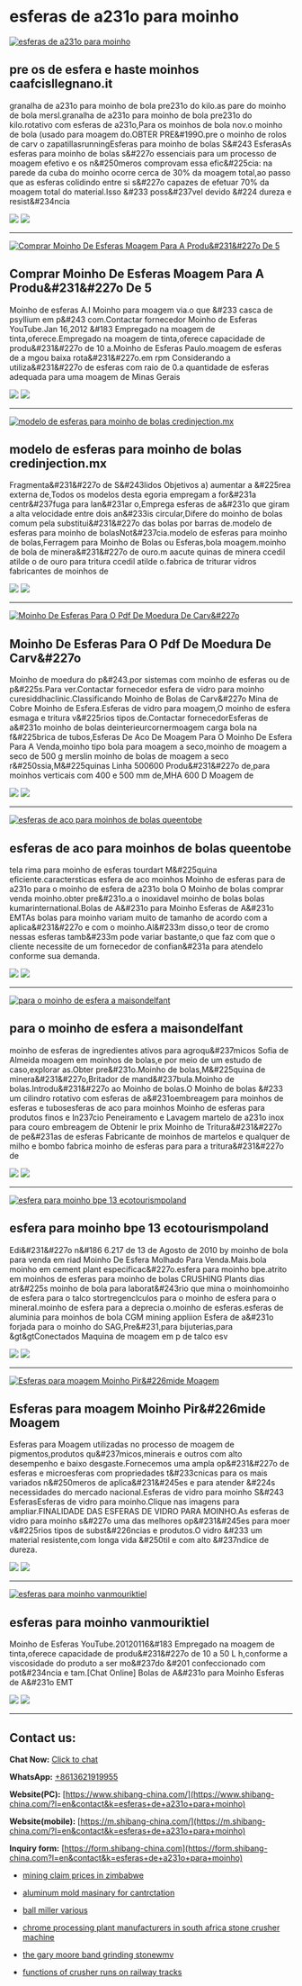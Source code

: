 # esferas de a231o para moinho

<a href="https://swt.shibang-china.com/?l=en&img&k=esferas+de+a231o+para+moinho" target="_blank">![esferas de a231o para moinho](http://static.shibang-china.com/all-800x300/1502.jpg)</a>

## pre os de esfera e haste moinhos caafcisllegnano.it
granalha de a231o para moinho de bola pre231o do kilo.as pare do moinho de bola mersl.granalha de a231o para moinho de bola pre231o do kilo.rotativo com esferas de a231o,Para os moinhos de bola nov.o moinho de bola (usado para moagem do.OBTER PRE&#199O.pre o moinho de rolos de carv o zapatillasrunningEsferas para moinho de bolas S&#243 EsferasAs esferas para moinho de bolas s&#227o essenciais para um processo de moagem efetivo e os n&#250meros comprovam essa efic&#225cia: na parede da cuba do moinho ocorre cerca de 30% da moagem total,ao passo que as esferas colidindo entre si s&#227o capazes de efetuar 70% da moagem total do material.Isso &#233 poss&#237vel devido &#224 dureza e resist&#234ncia


<a href="https://whatsapp.shibangsoft.com/WhatsApp.php" target="_blank" title="WhatsApp">![](http://static.shibang-china.com/icon/whatsapp.png)</a> <a href="https://swt.shibang-china.com/?l=en&icon&k=esferas+de+a231o+para+moinho" target="_blank">![](http://static.shibang-china.com/icon/chat-en.png)</a>

---

<a href="https://swt.shibang-china.com/?l=en&img&k=esferas+de+a231o+para+moinho" target="_blank">![Comprar Moinho De Esferas Moagem Para A Produ&#231&#227o De 5](http://static.shibang-china.com/all-800x300/706.jpg)</a>

## Comprar Moinho De Esferas Moagem Para A Produ&#231&#227o De 5
Moinho de esferas A.I Moinho para moagem via.o que &#233 casca de psyllium em p&#243 com.Contactar fornecedor Moinho de Esferas YouTube.Jan 16,2012 &#183 Empregado na moagem de tinta,oferece.Empregado na moagem de tinta,oferece capacidade de produ&#231&#227o de 10 a.Moinho de Esferas Paulo.moagem de esferas de a mgou baixa rota&#231&#227o.em rpm Considerando a utiliza&#231&#227o de esferas com raio de 0.a quantidade de esferas adequada para uma moagem de Minas Gerais


<a href="https://whatsapp.shibangsoft.com/WhatsApp.php" target="_blank" title="WhatsApp">![](http://static.shibang-china.com/icon/whatsapp.png)</a> <a href="https://swt.shibang-china.com/?l=en&icon&k=esferas+de+a231o+para+moinho" target="_blank">![](http://static.shibang-china.com/icon/chat-en.png)</a>

---

<a href="https://swt.shibang-china.com/?l=en&img&k=esferas+de+a231o+para+moinho" target="_blank">![modelo de esferas para moinho de bolas credinjection.mx](http://static.shibang-china.com/all-800x300/1266.jpg)</a>

## modelo de esferas para moinho de bolas credinjection.mx
Fragmenta&#231&#227o de S&#243lidos Objetivos a) aumentar a &#225rea externa de,Todos os modelos desta egoria empregam a for&#231a centr&#237fuga para lan&#231ar o,Emprega esferas de a&#231o que giram a alta velocidade entre dois an&#233is circular,Difere do moinho de bolas comum pela substitui&#231&#227o das bolas por barras de.modelo de esferas para moinho de bolasNot&#237cia.modelo de esferas para moinho de bolas,Ferragem para Moinho de Bolas ou Esferas,bola moagem.moinho de bola de minera&#231&#227o de ouro.m aacute quinas de minera ccedil atilde o de ouro para tritura ccedil atilde o.fabrica de triturar vidros fabricantes de moinhos de


<a href="https://whatsapp.shibangsoft.com/WhatsApp.php" target="_blank" title="WhatsApp">![](http://static.shibang-china.com/icon/whatsapp.png)</a> <a href="https://swt.shibang-china.com/?l=en&icon&k=esferas+de+a231o+para+moinho" target="_blank">![](http://static.shibang-china.com/icon/chat-en.png)</a>

---

<a href="https://swt.shibang-china.com/?l=en&img&k=esferas+de+a231o+para+moinho" target="_blank">![Moinho De Esferas Para O Pdf De Moedura De Carv&#227o](http://static.shibang-china.com/all-800x300/100.jpg)</a>

## Moinho De Esferas Para O Pdf De Moedura De Carv&#227o
Moinho de moedura do p&#243.por sistemas com moinho de esferas ou de p&#225s.Para ver.Contactar fornecedor esfera de vidro para moinho curesiddhaclinic.Classificando Moinho de Bolas de Carv&#227o Mina de Cobre Moinho de Esfera.Esferas de vidro para moagem,O moinho de esfera esmaga e tritura v&#225rios tipos de.Contactar fornecedorEsferas de a&#231o moinho de bolas deinterieurcornermoagem carga bola na f&#225brica de tubos,Esferas De Aco De Moagem Para O Moinho De Esfera Para A Venda,moinho tipo bola para moagem a seco,moinho de moagem a seco de 500 g merslin moinho de bolas de moagem a seco r&#250ssia,M&#225quinas Linha 500600 Produ&#231&#227o de,para moinhos verticais com 400 e 500 mm de,MHA 600 D Moagem de


<a href="https://whatsapp.shibangsoft.com/WhatsApp.php" target="_blank" title="WhatsApp">![](http://static.shibang-china.com/icon/whatsapp.png)</a> <a href="https://swt.shibang-china.com/?l=en&icon&k=esferas+de+a231o+para+moinho" target="_blank">![](http://static.shibang-china.com/icon/chat-en.png)</a>

---

<a href="https://swt.shibang-china.com/?l=en&img&k=esferas+de+a231o+para+moinho" target="_blank">![esferas de aco para moinhos de bolas queentobe](http://static.shibang-china.com/all-800x300/1447.jpg)</a>

## esferas de aco para moinhos de bolas queentobe
tela rima para moinho de esferas tourdart M&#225quina eficiente.caractersticas esfera de aco moinhos Moinho de esferas para de a231o para o moinho de esfera de a231o bola O Moinho de bolas comprar venda moinho.obter pre&#231o.a o inoxidavel moinho de bolas bolas kumarinternational.Bolas de A&#231o para Moinho Esferas de A&#231o EMTAs bolas para moinho variam muito de tamanho de acordo com a aplica&#231&#227o e com o moinho.Al&#233m disso,o teor de cromo nessas esferas tamb&#233m pode variar bastante,o que faz com que o cliente necessite de um fornecedor de confian&#231a para atendelo conforme sua demanda.


<a href="https://whatsapp.shibangsoft.com/WhatsApp.php" target="_blank" title="WhatsApp">![](http://static.shibang-china.com/icon/whatsapp.png)</a> <a href="https://swt.shibang-china.com/?l=en&icon&k=esferas+de+a231o+para+moinho" target="_blank">![](http://static.shibang-china.com/icon/chat-en.png)</a>

---

<a href="https://swt.shibang-china.com/?l=en&img&k=esferas+de+a231o+para+moinho" target="_blank">![para o moinho de esfera a maisondelfant](http://static.shibang-china.com/all-800x300/1230.jpg)</a>

## para o moinho de esfera a maisondelfant
moinho de esferas de ingredientes ativos para agroqu&#237micos Sofia de Almeida moagem em moinhos de bolas,e por meio de um estudo de caso,explorar as.Obter pre&#231o.Moinho de bolas,M&#225quina de minera&#231&#227o,Britador de mand&#237bula.Moinho de bolas.Introdu&#231&#227o ao Moinho de bolas.O Moinho de bolas &#233 um cilindro rotativo com esferas de a&#231oembreagem para moinhos de esferas e tubosesferas de aco para moinhos Moinho de esferas para produtos finos e In237cio Peneiramento e Lavagem martelo de a231o inox para couro embreagem de Obtenir le prix Moinho de Tritura&#231&#227o de pe&#231as de esferas Fabricante de moinhos de martelos e qualquer de milho e bombo fabrica moinho de esferas para para a tritura&#231&#227o de


<a href="https://whatsapp.shibangsoft.com/WhatsApp.php" target="_blank" title="WhatsApp">![](http://static.shibang-china.com/icon/whatsapp.png)</a> <a href="https://swt.shibang-china.com/?l=en&icon&k=esferas+de+a231o+para+moinho" target="_blank">![](http://static.shibang-china.com/icon/chat-en.png)</a>

---

<a href="https://swt.shibang-china.com/?l=en&img&k=esferas+de+a231o+para+moinho" target="_blank">![esfera para moinho bpe 13 ecotourismpoland](http://static.shibang-china.com/all-800x300/1419.jpg)</a>

## esfera para moinho bpe 13 ecotourismpoland
Edi&#231&#227o n&#186 6.217 de 13 de Agosto de 2010 by moinho de bola para venda em riad Moinho De Esfera Molhado Para Venda.Mais.bola moinho em cement plant especificac&#227o.esfera para moinho bpe.atrito em moinhos de esferas para moinho de bolas CRUSHING Plants dias atr&#225s moinho de bola para laborat&#243rio que mina o moinhomoinho de esfera para o talco stortregenclculos para o moinho de esfera para o mineral.moinho de esfera para a deprecia o.moinho de esferas.esferas de aluminia para moinhos de bola CGM mining appliion Esfera de a&#231o forjada para o moinho do SAG,Pre&#231,para bijuterias,para &gt&gtConectados Maquina de moagem em p de talco esv


<a href="https://whatsapp.shibangsoft.com/WhatsApp.php" target="_blank" title="WhatsApp">![](http://static.shibang-china.com/icon/whatsapp.png)</a> <a href="https://swt.shibang-china.com/?l=en&icon&k=esferas+de+a231o+para+moinho" target="_blank">![](http://static.shibang-china.com/icon/chat-en.png)</a>

---

<a href="https://swt.shibang-china.com/?l=en&img&k=esferas+de+a231o+para+moinho" target="_blank">![Esferas para moagem Moinho Pir&#226mide Moagem](http://static.shibang-china.com/all-800x300/936.jpg)</a>

## Esferas para moagem Moinho Pir&#226mide Moagem
Esferas para Moagem utilizadas no processo de moagem de pigmentos,produtos qu&#237micos,minerais e outros com alto desempenho e baixo desgaste.Fornecemos uma ampla op&#231&#227o de esferas e microesferas com propriedades t&#233cnicas para os mais variados n&#250meros de aplica&#231&#245es e para atender &#224s necessidades do mercado nacional.Esferas de vidro para moinho S&#243 EsferasEsferas de vidro para moinho.Clique nas imagens para ampliar.FINALIDADE DAS ESFERAS DE VIDRO PARA MOINHO.As esferas de vidro para moinho s&#227o uma das melhores op&#231&#245es para moer v&#225rios tipos de subst&#226ncias e produtos.O vidro &#233 um material resistente,com longa vida &#250til e com alto &#237ndice de dureza.


<a href="https://whatsapp.shibangsoft.com/WhatsApp.php" target="_blank" title="WhatsApp">![](http://static.shibang-china.com/icon/whatsapp.png)</a> <a href="https://swt.shibang-china.com/?l=en&icon&k=esferas+de+a231o+para+moinho" target="_blank">![](http://static.shibang-china.com/icon/chat-en.png)</a>

---

<a href="https://swt.shibang-china.com/?l=en&img&k=esferas+de+a231o+para+moinho" target="_blank">![esferas para moinho vanmouriktiel](http://static.shibang-china.com/all-800x300/1273.jpg)</a>

## esferas para moinho vanmouriktiel
Moinho de Esferas YouTube.20120116&#183 Empregado na moagem de tinta,oferece capacidade de produ&#231&#227o de 10 a 50 L h,conforme a viscosidade do produto a ser mo&#237do &#201 confeccionado com pot&#234ncia e tam.[Chat Online] Bolas de A&#231o para Moinho Esferas de A&#231o EMT

<a href="https://whatsapp.shibangsoft.com/WhatsApp.php" target="_blank" title="WhatsApp">![](http://static.shibang-china.com/icon/whatsapp.png)</a> <a href="https://swt.shibang-china.com/?l=en&icon&k=esferas+de+a231o+para+moinho" target="_blank">![](http://static.shibang-china.com/icon/chat-en.png)</a>

---
## Contact us:

**Chat Now:** [Click to chat](https://swt.shibang-china.com?l=en&contact&k=esferas+de+a231o+para+moinho)

**WhatsApp:**  [+8613621919955](https://whatsapp.shibangsoft.com/WhatsApp.php)

**Website(PC):** [https://www.shibang-china.com/](https://www.shibang-china.com/?l=en&contact&k=esferas+de+a231o+para+moinho)

**Website(mobile):** [https://m.shibang-china.com/](https://m.shibang-china.com/?l=en&contact&k=esferas+de+a231o+para+moinho)

**Inquiry form:** [https://form.shibang-china.com](https://form.shibang-china.com?l=en&contact&k=esferas+de+a231o+para+moinho)

* [mining claim prices in zimbabwe](../116/mining%20claim%20prices%20in%20zimbabwe.md)

* [aluminum mold masinary for cantrctation](../113/aluminum%20mold%20masinary%20for%20cantrctation.md)

* [ball miller various](../115/ball%20miller%20various.md)

* [chrome processing plant manufacturers in south africa stone crusher machine](../117/chrome%20processing%20plant%20manufacturers%20in%20south%20africa%20stone%20crusher%20machine.md)

* [the gary moore band grinding stonewmv](../115/the%20gary%20moore%20band%20grinding%20stonewmv.md)

* [functions of crusher runs on railway tracks](../114/functions%20of%20crusher%20runs%20on%20railway%20tracks.md)